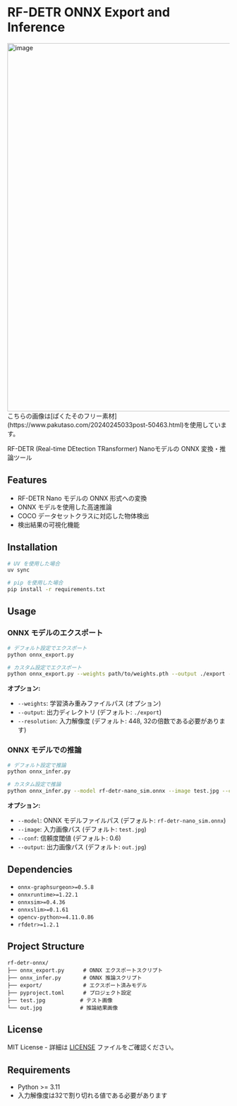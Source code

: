 # RF-DETR ONNX Export and Inference

<img width="1250" height="833" alt="image" src="https://github.com/user-attachments/assets/0911d0d6-f921-478f-8802-0a4ead0f84fd" />
こちらの画像は[ぱくたそのフリー素材](https://www.pakutaso.com/20240245033post-50463.html)を使用しています。

RF-DETR (Real-time DEtection TRansformer) Nanoモデルの ONNX 変換・推論ツール

## Features

- RF-DETR Nano モデルの ONNX 形式への変換
- ONNX モデルを使用した高速推論
- COCO データセットクラスに対応した物体検出
- 検出結果の可視化機能

## Installation

```bash
# UV を使用した場合
uv sync

# pip を使用した場合  
pip install -r requirements.txt
```

## Usage

### ONNX モデルのエクスポート

```bash
# デフォルト設定でエクスポート
python onnx_export.py

# カスタム設定でエクスポート
python onnx_export.py --weights path/to/weights.pth --output ./export --resolution 512
```

**オプション:**
- `--weights`: 学習済み重みファイルパス (オプション)
- `--output`: 出力ディレクトリ (デフォルト: `./export`)
- `--resolution`: 入力解像度 (デフォルト: 448, 32の倍数である必要があります)

### ONNX モデルでの推論

```bash
# デフォルト設定で推論
python onnx_infer.py

# カスタム設定で推論
python onnx_infer.py --model rf-detr-nano_sim.onnx --image test.jpg --conf 0.7 --output result.jpg
```

**オプション:**
- `--model`: ONNX モデルファイルパス (デフォルト: `rf-detr-nano_sim.onnx`)
- `--image`: 入力画像パス (デフォルト: `test.jpg`)
- `--conf`: 信頼度閾値 (デフォルト: 0.6)
- `--output`: 出力画像パス (デフォルト: `out.jpg`)

## Dependencies

- `onnx-graphsurgeon>=0.5.8`
- `onnxruntime>=1.22.1`
- `onnxsim>=0.4.36`
- `onnxslim>=0.1.61`
- `opencv-python>=4.11.0.86`
- `rfdetr>=1.2.1`

## Project Structure

```
rf-detr-onnx/
├── onnx_export.py      # ONNX エクスポートスクリプト
├── onnx_infer.py       # ONNX 推論スクリプト
├── export/             # エクスポート済みモデル
├── pyproject.toml      # プロジェクト設定
├── test.jpg           # テスト画像
└── out.jpg            # 推論結果画像
```

## License

MIT License - 詳細は [LICENSE](LICENSE) ファイルをご確認ください。

## Requirements

- Python >= 3.11
- 入力解像度は32で割り切れる値である必要があります
